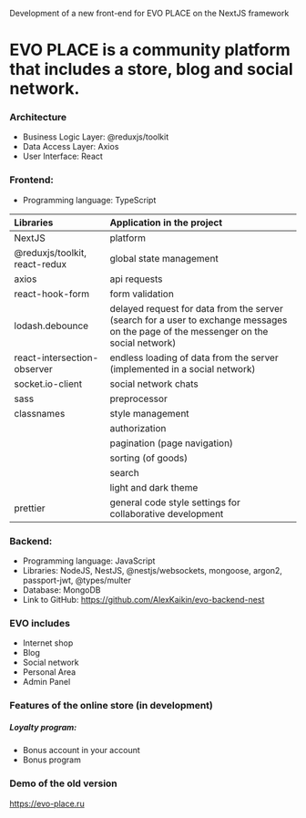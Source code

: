 Development of a new front-end for EVO PLACE on the NextJS framework

<h1>EVO PLACE is a community platform that includes a store, blog and social network.</h1>

<h3>Architecture</h3>
<ul>
    <li>Business Logic Layer: @reduxjs/toolkit</li>
    <li>Data Access Layer: Axios</li>
    <li>User Interface: React</li>
</ul>

<h3>Frontend:</h3>
<ul>
    <li>Programming language: TypeScript</li>
</ul>

| Libraries | Application in the project |
| :------------- |:-------------|
| NextJS | platform |
| @reduxjs/toolkit, react-redux | global state management |
| axios | api requests |
| react-hook-form | form validation |
| lodash.debounce | delayed request for data from the server (search for a user to exchange messages on the page of the messenger on the social network) |
| react-intersection-observer | endless loading of data from the server (implemented in a social network) |
| socket.io-client | social network chats |
| sass | preprocessor |
| classnames | style management |
| | authorization |
| | pagination (page navigation) |
| | sorting (of goods) |
| | search |
| | light and dark theme |
| prettier | general code style settings for collaborative development |

<h3>Backend:</h3>
<ul>
    <li>Programming language: JavaScript</li>
    <li>Libraries: NodeJS, NestJS, @nestjs/websockets, mongoose, argon2, passport-jwt,  @types/multer</li>
    <li>Database: MongoDB</li>
    <li>Link to GitHub: <a href="https://github.com/AlexKaikin/evo-backend-nest" target="_blank">https://github.com/AlexKaikin/evo-backend-nest</a></li>
</ul>

<h3>EVO includes</h3>
<ul>
    <li>Internet shop</li>
    <li>Blog</li>
    <li>Social network</li>
    <li>Personal Area</li>
    <li>Admin Panel</li>
</ul>

<h3>Features of the online store (in development)</h3>
<h5>Loyalty program:</h5>
<ul>
    <li>Bonus account in your account</li>
    <li>Bonus program</li>
</ul>

<h3>Demo of the old version</h3>
<a href="https://evo-place.ru" target="_blank">https://evo-place.ru</a>